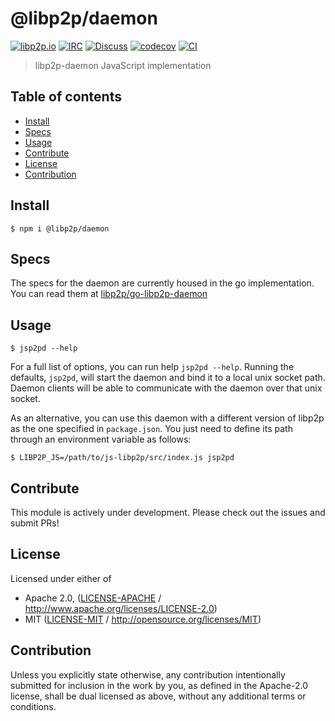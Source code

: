 # @libp2p/daemon <!-- omit in toc -->

[![libp2p.io](https://img.shields.io/badge/project-libp2p-yellow.svg?style=flat-square)](http://libp2p.io/)
[![IRC](https://img.shields.io/badge/freenode-%23libp2p-yellow.svg?style=flat-square)](http://webchat.freenode.net/?channels=%23libp2p)
[![Discuss](https://img.shields.io/discourse/https/discuss.libp2p.io/posts.svg?style=flat-square)](https://discuss.libp2p.io)
[![codecov](https://img.shields.io/codecov/c/github/libp2p/js-libp2p-daemon.svg?style=flat-square)](https://codecov.io/gh/libp2p/js-libp2p-daemon)
[![CI](https://img.shields.io/github/workflow/status/libp2p/js-libp2p-interfaces/test%20&%20maybe%20release/master?style=flat-square)](https://github.com/libp2p/js-libp2p-daemon/actions/workflows/js-test-and-release.yml)

> libp2p-daemon JavaScript implementation

## Table of contents <!-- omit in toc -->

- [Install](#install)
- [Specs](#specs)
- [Usage](#usage)
- [Contribute](#contribute)
- [License](#license)
- [Contribution](#contribution)

## Install

```console
$ npm i @libp2p/daemon
```

## Specs

The specs for the daemon are currently housed in the go implementation. You can read them at [libp2p/go-libp2p-daemon](https://github.com/libp2p/go-libp2p-daemon/blob/master/specs/README.md)

## Usage

```console
$ jsp2pd --help
```

For a full list of options, you can run help `jsp2pd --help`.
Running the defaults, `jsp2pd`, will start the daemon and bind it to a local unix socket path.
Daemon clients will be able to communicate with the daemon over that unix socket.

As an alternative, you can use this daemon with a different version of libp2p as the one specified in `package.json`. You just need to define its path through an environment variable as follows:

```console
$ LIBP2P_JS=/path/to/js-libp2p/src/index.js jsp2pd
```

## Contribute

This module is actively under development. Please check out the issues and submit PRs!

## License

Licensed under either of

- Apache 2.0, ([LICENSE-APACHE](LICENSE-APACHE) / <http://www.apache.org/licenses/LICENSE-2.0>)
- MIT ([LICENSE-MIT](LICENSE-MIT) / <http://opensource.org/licenses/MIT>)

## Contribution

Unless you explicitly state otherwise, any contribution intentionally submitted for inclusion in the work by you, as defined in the Apache-2.0 license, shall be dual licensed as above, without any additional terms or conditions.
